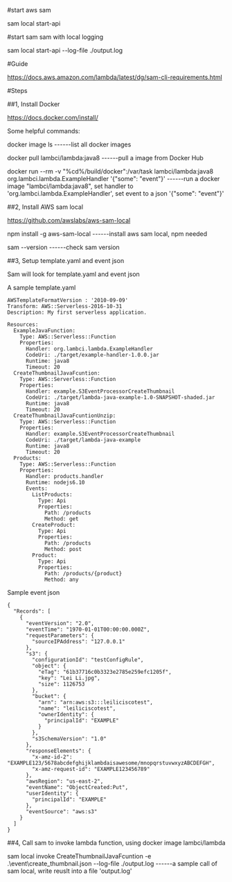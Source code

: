 #start aws sam

sam local start-api

#start sam sam with local logging

sam local start-api --log-file ./output.log

#Guide

https://docs.aws.amazon.com/lambda/latest/dg/sam-cli-requirements.html

#Steps

##1, Install Docker

https://docs.docker.com/install/

Some helpful commands:

docker image ls ------list all docker images

docker pull lambci/lambda:java8 ------pull a image from Docker Hub

docker run --rm -v "%cd%/build/docker":/var/task lambci/lambda:java8 org.lambci.lambda.ExampleHandler '{"some": "event"}' ------run a docker image "lambci/lambda:java8", set handler to 'org.lambci.lambda.ExampleHandler', set event to a json '{"some": "event"}'

##2, Install AWS sam local

https://github.com/awslabs/aws-sam-local

npm install -g aws-sam-local ------install aws sam local, npm needed

sam --version ------check sam version

##3, Setup template.yaml and event json

Sam will look for template.yaml and event json

A sample template.yaml

```
AWSTemplateFormatVersion : '2010-09-09'
Transform: AWS::Serverless-2016-10-31
Description: My first serverless application.

Resources:
  ExampleJavaFunction:
    Type: AWS::Serverless::Function
    Properties:
      Handler: org.lambci.lambda.ExampleHandler
      CodeUri: ./target/example-handler-1.0.0.jar
      Runtime: java8
      Timeout: 20
  CreateThumbnailJavaFcuntion:
    Type: AWS::Serverless::Function
    Properties:
      Handler: example.S3EventProcessorCreateThumbnail
      CodeUri: ./target/lambda-java-example-1.0-SNAPSHOT-shaded.jar
      Runtime: java8
      Timeout: 20
  CreateThumbnailJavaFcuntionUnzip:
    Type: AWS::Serverless::Function
    Properties:
      Handler: example.S3EventProcessorCreateThumbnail
      CodeUri: ./target/lambda-java-example
      Runtime: java8
      Timeout: 20
  Products:
    Type: AWS::Serverless::Function
    Properties:
      Handler: products.handler
      Runtime: nodejs6.10
      Events:
        ListProducts:
          Type: Api
          Properties:
            Path: /products
            Method: get
        CreateProduct:
          Type: Api
          Properties:
            Path: /products
            Method: post
        Product:
          Type: Api
          Properties:
            Path: /products/{product}
            Method: any
```

Sample event json
```
{
  "Records": [
    {
      "eventVersion": "2.0",
      "eventTime": "1970-01-01T00:00:00.000Z",
      "requestParameters": {
        "sourceIPAddress": "127.0.0.1"
      },
      "s3": {
        "configurationId": "testConfigRule",
        "object": {
          "eTag": "61b37716c0b3323e2785e259efc1205f",
          "key": "Lei Li.jpg",
          "size": 1126753
        },
        "bucket": {
          "arn": "arn:aws:s3:::leiliciscotest",
          "name": "leiliciscotest",
          "ownerIdentity": {
            "principalId": "EXAMPLE"
          }
        },
        "s3SchemaVersion": "1.0"
      },
      "responseElements": {
        "x-amz-id-2": "EXAMPLE123/5678abcdefghijklambdaisawesome/mnopqrstuvwxyzABCDEFGH",
        "x-amz-request-id": "EXAMPLE123456789"
      },
      "awsRegion": "us-east-2",
      "eventName": "ObjectCreated:Put",
      "userIdentity": {
        "principalId": "EXAMPLE"
      },
      "eventSource": "aws:s3"
    }
  ]
}
```

##4, Call sam to invoke lambda function, using docker image lambci/lambda

sam local invoke CreateThumbnailJavaFcuntion -e .\\event\\create_thumbnail.json --log-file ./output.log ------a sample call of sam local, write reuslt into a file 'output.log'
